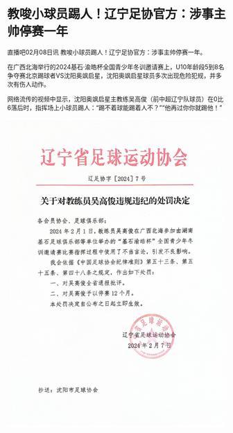 # 教唆小球员踢人！辽宁足协官方：涉事主帅停赛一年

直播吧02月08日讯 教唆小球员踢人！辽宁足协官方：涉事主帅停赛一年。

在广西北海举行的2024基石·渝皓杯全国青少年冬训邀请赛上，U10年龄段5到8名争夺赛北京踢球者VS沈阳奥飒启星，沈阳奥飒启星球员多次出现危险犯规，并多次有伤人动作。

网络流传的视频中显示，沈阳奥飒启星主教练吴高俊（前中超辽宁队球员）在0比6落后时，指挥场上小球员踢人：“踢不着球能踢着人不？”“他再过你你就踢他！”

![95a351818e8e82ca08eda31a1fb2ff01.jpg](https://raw.githubusercontent.com/qqhsx/qqnews_image/main/2024/02/08/教唆小球员踢人！辽宁足协官方：涉事主帅停赛一年/95a351818e8e82ca08eda31a1fb2ff01.jpg)

